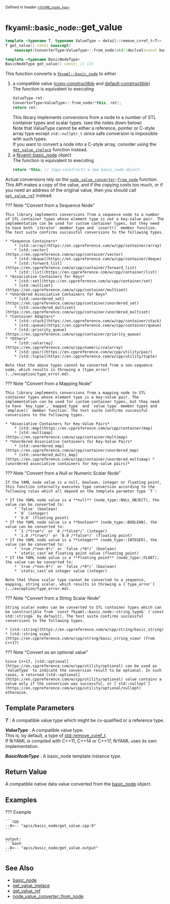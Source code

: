 <small>Defined in header [`<fkYAML/node.hpp>`](https://github.com/fktn-k/fkYAML/blob/develop/include/fkYAML/node.hpp)</small>

# <small>fkyaml::basic_node::</small>get_value

```cpp
template <typename T, typename ValueType = detail::remove_cvref_t<T>>
T get_value() const noexcept(
    noexcept(ConverterType<ValueType>::from_node(std::declval<const basic_node&>(), std::declval<ValueType&>()))); // (1)

template <typename BasicNodeType>
BasicNodeType get_value() const; // (2)
```

This function converts a [`fkyaml::basic_node`](./index.md) to either  

1. a compatible value ([copy-constructible](https://en.cppreference.com/w/cpp/named_req/CopyConstructible) and [default-constructible](https://en.cppreference.com/w/cpp/named_req/DefaultConstructible))  
   The function is equivalent to executing  
   ```cpp
   ValueType ret;
   ConverterType<ValueType>::from_node(*this, ret);
   return ret;
   ```
   This library implements conversions from a node to a number of STL container types and scalar types. (see the notes down below)  
   Note that ValueType cannot be either a reference, pointer or C-style array type except `std::nullptr_t` since safe conversion is impossible with such types.  
   If you want to convert a node into a C-style array, consider using the [`get_value_inplace`](./get_value_inplace.md) function instead.
2. a [fkyaml::basic_node](./index.md) object  
   The function is equivalent to executing  
   ```cpp
   return *this; // Copy-constructs a new basic_node object.
   ```

Actual conversions rely on the [`node_value_converter`](../node_value_converter/index.md)::[`from_node`](../node_value_converter/from_node.md) function.  
This API makes a copy of the value, and if the copying costs too much, or if you need an address of the original value, then you should call [`get_value_ref`](get_value_ref.md) instead.  

??? Note "Convert from a Sequence Node"

    This library implements conversions from a sequence node to a number of STL container types whose element type is not a key-value pair. The implementation can be used for custom container types, but they need to have both `iterator` member type and `insert()` member function. The test suite confirms successful conversions to the following types.
    
    * *Sequence Containers*
        * [std::array](https://en.cppreference.com/w/cpp/container/array)
        * [std::vector](https://en.cppreference.com/w/cpp/container/vector)
        * [std::deque](https://en.cppreference.com/w/cpp/container/deque)
        * [std::forward_list](https://en.cppreference.com/w/cpp/container/forward_list)
        * [std::list](https://en.cppreference.com/w/cpp/container/list)
    * *Associative Containers for Keys*
        * [std::set](https://en.cppreference.com/w/cpp/container/set)
        * [std::multiset](https://en.cppreference.com/w/cpp/container/multiset)
    * *Unordered Associative Containers for Keys*
        * [std::unordered_set](https://en.cppreference.com/w/cpp/container/unordered_set)
        * [std::unordered_multiset](https://en.cppreference.com/w/cpp/container/unordered_multiset)
    * *Container Adapters*
        * [std::stack](https://en.cppreference.com/w/cpp/container/stack)
        * [std::queue](https://en.cppreference.com/w/cpp/container/queue)
        * [std::priority_queue](https://en.cppreference.com/w/cpp/container/priority_queue)
    * *Others*
        * [std::valarray](https://en.cppreference.com/w/cpp/numeric/valarray)
        * [std::pair](https://en.cppreference.com/w/cpp/utility/pair)
        * [std::tuple](https://en.cppreference.com/w/cpp/utility/tuple)

    Note that the above types cannot be converted from a non-sequence node, which results in throwing a [type_error](../exception/type_error.md).

??? Note "Convert from a Mapping Node"

    This library implements conversions from a mapping node to STL container types whose element type is a key-value pair. The implementation can be used for custom container types, but they need to have `key_type`, `mapped_type` and `value_type` member types and `emplace()` member function. The test suite confirms successful conversions to the following types.

    * *Associative Containers for Key-Value Pairs*
        * [std::map](https://en.cppreference.com/w/cpp/container/map)
        * [std::multimap](https://en.cppreference.com/w/cpp/container/multimap)
    * *Unordered Associative Containers for Key-Value Pairs*
        * [std::unordered_map](https://en.cppreference.com/w/cpp/container/unordered_map)
        * [std::unordered_multi_map](https://en.cppreference.com/w/cpp/container/unordered_multimap) *(unordered associative containers for key-value pairs)*

??? Note "Convert from a Null or Numeric Scalar Node"

    If the YAML node value is a null, boolean, integer or floating point, this function internally executes type conversion according to the following rules which all depend on the template paramter type `T`:

    * If the YAML node value is a **null** (node_type::NULL_OBJECT), the value can be converted to:
        * `false` (boolean)
        * `0` (integer)
        * `0.0` (floating point)
    * If the YAML node value is a **boolean** (node_type::BOOLEAN), the value can be converted to:
        * `1 /*true*/` or `0 /*false*/` (integer)
        * `1.0 /*true*/` or `0.0 /*false*/` (floating point)
    * If the YAML node value is a **integer** (node_type::INTEGER), the value can be converted to:
        * `true /*non-0*/` or `false /*0*/` (boolean)
        * `static_cast`ed floating point value (floating point)
    * If the YAML node value is a **floating point** (node_type::FLOAT), the value can be converted to:
        * `true /*non-0*/` or `false /*0*/` (boolean)
        * `static_cast`ed integer value (integer)

    Note that those scalar type cannot be converted to a sequence, mapping, string scalar, which results in throwing a [`type_error`](../exception/type_error.md).

??? Note "Convert from a String Scalar Node"

    String scalar nodes can be converted to STL container types which can be constructible from `const fkyaml::basic_node::string_type&` (`const std::string&` by default). The test suite confirms successful conversions to the following types.

    * [std::string](https://en.cppreference.com/w/cpp/string/basic_string)
    * [std::string_view](https://en.cppreference.com/w/cpp/string/basic_string_view) (from C++17)

??? Note "Convert as an optional value"

    Since C++17, [std::optional](https://en.cppreference.com/w/cpp/utility/optional) can be used as `ValueType` to indicate the conversion result to be optional. In such cases, a returned [std::optional](https://en.cppreference.com/w/cpp/utility/optional) value contains a value only if the conversion was successful, or [`std::nullopt`](https://en.cppreference.com/w/cpp/utility/optional/nullopt) otherwise.

## **Template Parameters**

***T***
:   A compatible value type which might be cv-qualified or a reference type.  

***ValueType***
:   A compatible value type.  
    This is, by default, a type of [std::remove_cvref_t<T>](https://en.cppreference.com/w/cpp/types/remove_cvref).  
    If fkYAML is compiled with C++11, C++14 or C++17, fkYAML uses its own implementation.  

***BasicNodeType***
:   A basic_node template instance type.  

## **Return Value**

A compatible native data value converted from the [basic_node](./index.md) object.

## **Examples**

??? Example

    ```cpp
    --8<-- "apis/basic_node/get_value.cpp:9"
    ```

    output:
    ```bash
    --8<-- "apis/basic_node/get_value.output"
    ```

## **See Also**

* [basic_node](index.md)
* [get_value_inplace](get_value_inplace.md)
* [get_value_ref](get_value_ref.md)
* [node_value_converter::from_node](../node_value_converter/from_node.md)
